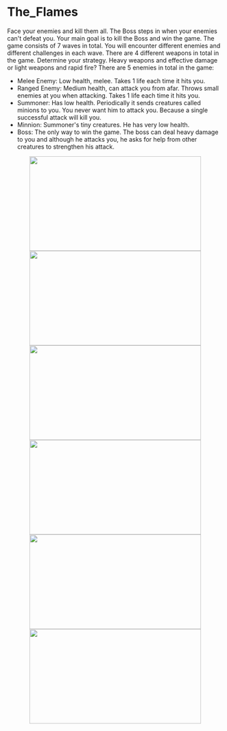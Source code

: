 # The_Flames

Face your enemies and kill them all. The Boss steps in when your enemies can't defeat you. Your main goal is to kill the Boss and win the game.
The game consists of 7 waves in total. You will encounter different enemies and different challenges in each wave.
There are 4 different weapons in total in the game. Determine your strategy. Heavy weapons and effective damage or light weapons and rapid fire?
There are 5 enemies in total in the game:
  - Melee Enemy: Low health, melee. Takes 1 life each time it hits you.
  - Ranged Enemy: Medium health, can attack you from afar. Throws small enemies at you when attacking. Takes 1 life each time it hits you.
  - Summoner: Has low health. Periodically it sends creatures called minions to you. You never want him to attack you. Because a single successful attack will kill you.
  - Minnion: Summoner's tiny creatures. He has very low health.
  - Boss: The only way to win the game. The boss can deal heavy damage to you and although he attacks you, he asks for help from other creatures to strengthen his attack.
  
<p align="center">
<img src="https://user-images.githubusercontent.com/60680749/152657045-96ea93e7-d33d-4657-bf3a-15f09e1d172e.png" width="400" height="220">
<img src="https://user-images.githubusercontent.com/60680749/152657043-71d22d78-42dc-4844-aa42-22ad75002daa.png" width="400" height="220">
<img src="https://user-images.githubusercontent.com/60680749/152657046-d8629b22-8d5c-4388-bdc2-711fd8114836.png" width="400" height="220">
<img src="https://user-images.githubusercontent.com/60680749/152657048-b6192a2f-10a1-478f-8e1b-a4df1669956d.png" width="400" height="220">
<img src="https://user-images.githubusercontent.com/60680749/152657049-de98b01a-b017-42ac-a61f-aed9c88e89ce.png" width="400" height="220">
<img src="https://user-images.githubusercontent.com/60680749/152657051-44100a1f-af5c-44e1-b320-05a105106ba4.png" width="400" height="220">
  
</p>
